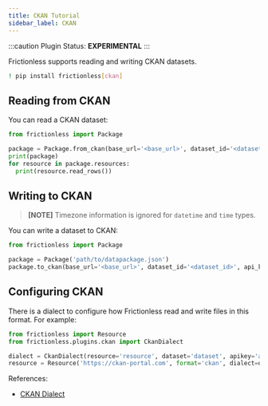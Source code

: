```yaml
---
title: CKAN Tutorial
sidebar_label: CKAN
---
```


:::caution Plugin
Status: **EXPERIMENTAL**
:::

Frictionless supports reading and writing CKAN datasets.

```bash
! pip install frictionless[ckan]
```


## Reading from CKAN

You can read a CKAN dataset:

```python
from frictionless import Package

package = Package.from_ckan(base_url='<base_url>', dataset_id='<dataset_id>', api_key='<api_key>')
print(package)
for resource in package.resources:
  print(resource.read_rows())
```


## Writing to CKAN

> **[NOTE]** Timezone information is ignored for `datetime` and `time` types.

You can write a dataset to CKAN:

```python
from frictionless import Package

package = Package('path/to/datapackage.json')
package.to_ckan(base_url='<base_url>', dataset_id='<dataset_id>', api_key='<api_key>')
```


## Configuring CKAN

There is a dialect to configure how Frictionless read and write files in this format. For example:

```python
from frictionless import Resource
from frictionless.plugins.ckan import CkanDialect

dialect = CkanDialect(resource='resource', dataset='dataset', apikey='apikey')
resource = Resource('https://ckan-portal.com', format='ckan', dialect=dialect)
```


References:
- [CKAN Dialect](https://frictionlessdata.io/tooling/python/dialects-reference/#ckan)
